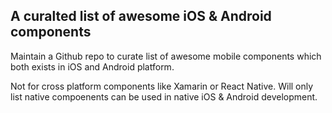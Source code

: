 ## A curalted list of awesome iOS & Android components

Maintain a Github repo to curate list of awesome mobile components which both exists in iOS and Android platform.

Not for cross platform components like Xamarin or React Native. Will only list native compoenents can be used in native iOS & Android development.

